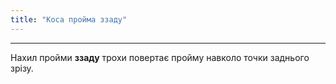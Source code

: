 ```yaml
---
title: "Коса пройма ззаду"
---
```


***

Нахил пройми **ззаду** трохи повертає пройму навколо точки заднього зрізу.




